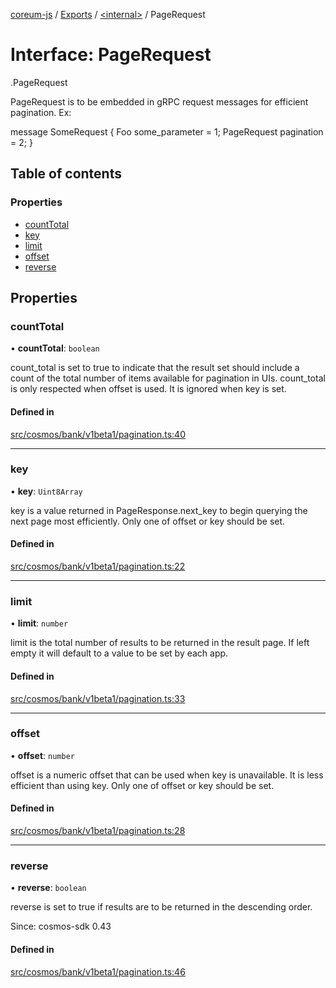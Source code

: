 [coreum-js](../README.md) / [Exports](../modules.md) / [<internal\>](../modules/internal_.md) / PageRequest

# Interface: PageRequest

[<internal>](../modules/internal_.md).PageRequest

PageRequest is to be embedded in gRPC request messages for efficient
pagination. Ex:

 message SomeRequest {
         Foo some_parameter = 1;
         PageRequest pagination = 2;
 }

## Table of contents

### Properties

- [countTotal](internal_.PageRequest.md#counttotal)
- [key](internal_.PageRequest.md#key)
- [limit](internal_.PageRequest.md#limit)
- [offset](internal_.PageRequest.md#offset)
- [reverse](internal_.PageRequest.md#reverse)

## Properties

### countTotal

• **countTotal**: `boolean`

count_total is set to true  to indicate that the result set should include
a count of the total number of items available for pagination in UIs.
count_total is only respected when offset is used. It is ignored when key
is set.

#### Defined in

[src/cosmos/bank/v1beta1/pagination.ts:40](https://github.com/CooperFoundation/coreum-js/blob/e00873a/src/cosmos/bank/v1beta1/pagination.ts#L40)

___

### key

• **key**: `Uint8Array`

key is a value returned in PageResponse.next_key to begin
querying the next page most efficiently. Only one of offset or key
should be set.

#### Defined in

[src/cosmos/bank/v1beta1/pagination.ts:22](https://github.com/CooperFoundation/coreum-js/blob/e00873a/src/cosmos/bank/v1beta1/pagination.ts#L22)

___

### limit

• **limit**: `number`

limit is the total number of results to be returned in the result page.
If left empty it will default to a value to be set by each app.

#### Defined in

[src/cosmos/bank/v1beta1/pagination.ts:33](https://github.com/CooperFoundation/coreum-js/blob/e00873a/src/cosmos/bank/v1beta1/pagination.ts#L33)

___

### offset

• **offset**: `number`

offset is a numeric offset that can be used when key is unavailable.
It is less efficient than using key. Only one of offset or key should
be set.

#### Defined in

[src/cosmos/bank/v1beta1/pagination.ts:28](https://github.com/CooperFoundation/coreum-js/blob/e00873a/src/cosmos/bank/v1beta1/pagination.ts#L28)

___

### reverse

• **reverse**: `boolean`

reverse is set to true if results are to be returned in the descending order.

Since: cosmos-sdk 0.43

#### Defined in

[src/cosmos/bank/v1beta1/pagination.ts:46](https://github.com/CooperFoundation/coreum-js/blob/e00873a/src/cosmos/bank/v1beta1/pagination.ts#L46)
